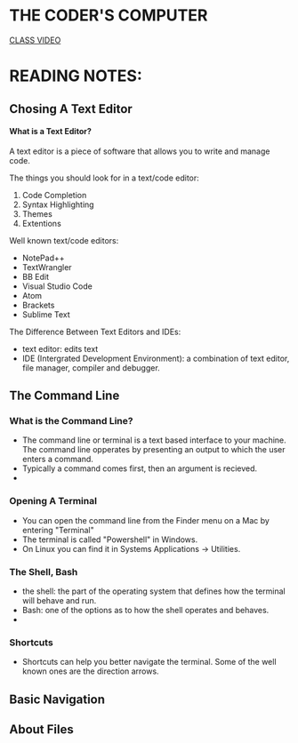 # THE CODER'S COMPUTER
[CLASS VIDEO](https://youtu.be/lGKPo2c1x6o)

# READING NOTES:
## Chosing A Text Editor
#### What is a Text Editor?
A text editor is a piece of software that allows you to write and manage code.

The things you should look for in a text/code editor:
1) Code Completion
2) Syntax Highlighting
3) Themes
4) Extentions

Well known text/code editors:
* NotePad++
* TextWrangler
* BB Edit
* Visual Studio Code
* Atom
* Brackets
* Sublime Text

The Difference Between Text Editors and IDEs:
- text editor: edits text
- IDE (Intergrated Development Environment): a combination of text editor, file manager, compiler and debugger.

## The Command Line
### What is the Command Line?
- The command line or terminal is a text based interface to your machine.  The command line opperates by presenting an output to which the user enters a command.
- Typically a command comes first, then an argument is recieved.
- 
### Opening A Terminal
- You can open the command line from the Finder menu on a Mac by entering "Terminal"
- The terminal is called "Powershell" in Windows.
- On Linux you can find it in Systems Applications -> Utilities.

### The Shell, Bash
- the shell: the part of the operating system that defines how the terminal will behave and run.
- Bash: one of the options as to how the shell operates and behaves.
- 
### Shortcuts
- Shortcuts can help you better navigate the terminal.  Some of the well known ones are the direction arrows.

## Basic Navigation
## About Files
